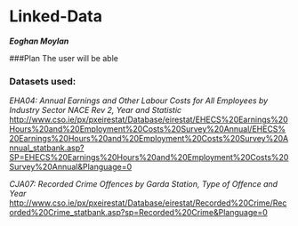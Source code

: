 # Linked-Data
***Eoghan Moylan***

###Plan
The user will be able 

### Datasets used:
*EHA04: Annual Earnings and Other Labour Costs for All Employees by Industry Sector NACE Rev 2, Year and Statistic*
http://www.cso.ie/px/pxeirestat/Database/eirestat/EHECS%20Earnings%20Hours%20and%20Employment%20Costs%20Survey%20Annual/EHECS%20Earnings%20Hours%20and%20Employment%20Costs%20Survey%20Annual_statbank.asp?SP=EHECS%20Earnings%20Hours%20and%20Employment%20Costs%20Survey%20Annual&Planguage=0

*CJA07: Recorded Crime Offences by Garda Station, Type of Offence and Year*
http://www.cso.ie/px/pxeirestat/Database/eirestat/Recorded%20Crime/Recorded%20Crime_statbank.asp?sp=Recorded%20Crime&Planguage=0

